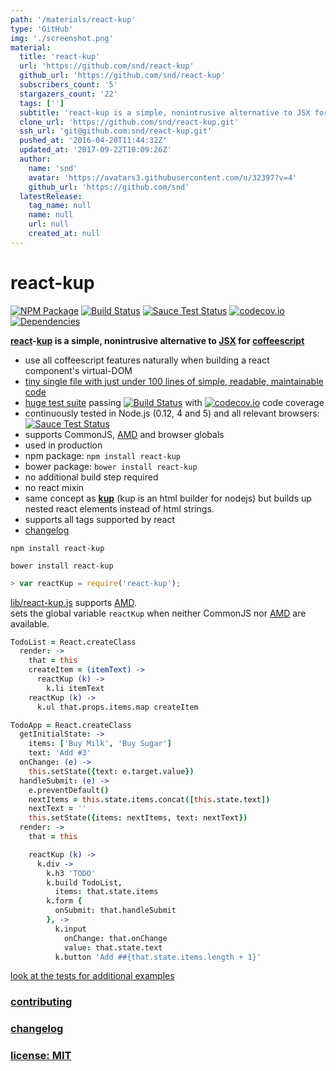 ```yaml
---
path: '/materials/react-kup'
type: 'GitHub'
img: './screenshot.png'
material:
  title: 'react-kup'
  url: 'https://github.com/snd/react-kup'
  github_url: 'https://github.com/snd/react-kup'
  subscribers_count: '5'
  stargazers_count: '22'
  tags: ['']
  subtitle: 'react-kup is a simple, nonintrusive alternative to JSX for coffeescript'
  clone_url: 'https://github.com/snd/react-kup.git'
  ssh_url: 'git@github.com:snd/react-kup.git'
  pushed_at: '2016-04-20T11:44:32Z'
  updated_at: '2017-09-22T10:09:26Z'
  author:
    name: 'snd'
    avatar: 'https://avatars3.githubusercontent.com/u/32397?v=4'
    github_url: 'https://github.com/snd'
  latestRelease:
    tag_name: null
    name: null
    url: null
    created_at: null
---
```

# react-kup

[![NPM Package](https://img.shields.io/npm/v/react-kup.svg?style=flat)](https://www.npmjs.org/package/react-kup)
[![Build Status](https://travis-ci.org/snd/react-kup.svg?branch=master)](https://travis-ci.org/snd/react-kup/branches)
[![Sauce Test Status](https://saucelabs.com/buildstatus/reactkup)](https://saucelabs.com/u/reactkup)
[![codecov.io](http://codecov.io/github/snd/react-kup/coverage.svg?branch=master)](http://codecov.io/github/snd/react-kup?branch=master)
[![Dependencies](https://david-dm.org/snd/react-kup.svg)](https://david-dm.org/snd/react-kup)

**[react](http://facebook.github.io/react/)-[kup](https://github.com/snd/kup) is a simple, nonintrusive alternative to [JSX](https://facebook.github.io/react/docs/jsx-in-depth.html) for [coffeescript](http://coffeescript.org/)**

- use all coffeescript features naturally when building a react component's virtual-DOM
- [tiny single file with just under 100 lines of simple, readable, maintainable code](src/react-kup.coffee)
- [huge test suite](test/react-kup.coffee)
  passing [![Build Status](https://travis-ci.org/snd/react-kup.svg?branch=master)](https://travis-ci.org/snd/react-kup/branches)
  with [![codecov.io](http://codecov.io/github/snd/react-kup/coverage.svg?branch=master)](http://codecov.io/github/snd/react-kup?branch=master)
  code coverage
- continuously tested in Node.js (0.12, 4 and 5) and all relevant browsers:
  [![Sauce Test Status](https://saucelabs.com/browser-matrix/reactkup.svg)](https://saucelabs.com/u/reactkup)
- supports CommonJS, [AMD](http://requirejs.org/docs/whyamd.html) and browser globals
- used in production
- npm package: `npm install react-kup`
- bower package: `bower install react-kup`
- no additional build step required
- no react mixin
- same concept as [**kup**](https://github.com/snd/kup) (kup is an html builder for nodejs)
  but builds up nested react elements instead of html strings.
- supports all tags supported by react
- [changelog](CHANGELOG.md)

```
npm install react-kup
```

```
bower install react-kup
```

``` javascript
> var reactKup = require('react-kup');
```

[lib/react-kup.js](lib/react-kup.js) supports [AMD](http://requirejs.org/docs/whyamd.html).  
sets the global variable `reactKup` when
neither CommonJS nor
[AMD](http://requirejs.org/docs/whyamd.html) are available.

```coffeescript
TodoList = React.createClass
  render: ->
    that = this
    createItem = (itemText) ->
      reactKup (k) ->
        k.li itemText
    reactKup (k) ->
      k.ul that.props.items.map createItem

TodoApp = React.createClass
  getInitialState: ->
    items: ['Buy Milk', 'Buy Sugar']
    text: 'Add #3'
  onChange: (e) ->
    this.setState({text: e.target.value})
  handleSubmit: (e) ->
    e.preventDefault()
    nextItems = this.state.items.concat([this.state.text])
    nextText = ''
    this.setState({items: nextItems, text: nextText})
  render: ->
    that = this

    reactKup (k) ->
      k.div ->
        k.h3 'TODO'
        k.build TodoList,
          items: that.state.items
        k.form {
          onSubmit: that.handleSubmit
        }, ->
          k.input
            onChange: that.onChange
            value: that.state.text
          k.button 'Add ##{that.state.items.length + 1}'
```

[look at the tests for additional examples](test/react-kup.coffee)

### [contributing](contributing.md)

### [changelog](CHANGELOG.md)

### [license: MIT](LICENSE)
